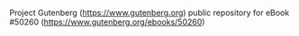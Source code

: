 Project Gutenberg (https://www.gutenberg.org) public repository for
eBook #50260 (https://www.gutenberg.org/ebooks/50260)
